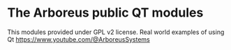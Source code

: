 # The Arboreus public QT modules

This modules provided under GPL v2 license.
Real world examples of using Qt https://www.youtube.com/@ArboreusSystems
